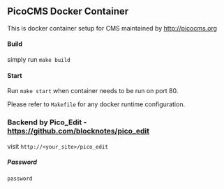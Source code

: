 ## PicoCMS Docker Container
This is docker container setup for CMS maintained by http://picocms.org

#### Build
simply run `make build`

#### Start
Run `make start` when container needs to be run on port 80.

Please refer to `Makefile` for any docker runtime configuration.

### Backend by Pico_Edit - https://github.com/blocknotes/pico_edit
visit `http://<your_site>/pico_edit`

##### Password
`password`